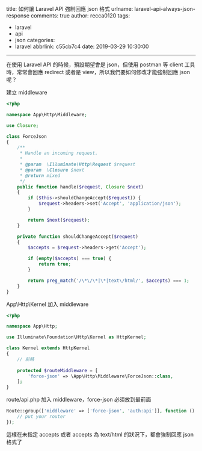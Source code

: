 title: 如何讓 Laravel API 強制回應 json 格式
urlname: laravel-api-always-json-response
comments: true
author: recca0120
tags:
  - laravel
  - api
  - json
categories:
  - laravel
abbrlink: c55cb7c4
date: 2019-03-29 10:30:00
---
在使用 Laravel API 的時候，預設期望會是 json，但使用 postman 等 client 工具時，常常會回應 redirect 或者是 view，所以我們要如何修改才能強制回應 json 呢？

建立 middleware
```php
<?php

namespace App\Http\Middleware;

use Closure;

class ForceJson
{
    /**
     * Handle an incoming request.
     *
     * @param  \Illuminate\Http\Request $request
     * @param  \Closure $next
     * @return mixed
     */
    public function handle($request, Closure $next)
    {
        if ($this->shouldChangeAccept($request)) {
            $request->headers->set('Accept', 'application/json');
        }

        return $next($request);
    }

    private function shouldChangeAccept($request)
    {
        $accepts = $request->headers->get('Accept');

        if (empty($accepts) === true) {
            return true;
        }

        return preg_match('/\*\/\*|\*|text\/html/', $accepts) === 1;
    }
}
```

App\Http\Kernel 加入 middleware
```php
<?php

namespace App\Http;

use Illuminate\Foundation\Http\Kernel as HttpKernel;

class Kernel extends HttpKernel
{
    // 前略
    
    protected $routeMiddleware = [
		'force-json' => \App\Http\Middleware\ForceJson::class,
    ];
}
```

route/api.php 加入 middleware，force-json 必須放到最前面
```php
Route::group(['middleware' => ['force-json', 'auth:api']], function () {
    // put your router
});
```

這樣在未指定 accepts 或者 accepts 為 text/html 的狀況下，都會強制回應 json 格式了